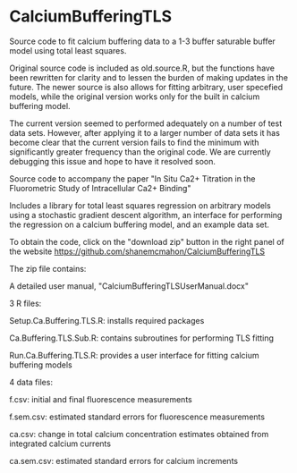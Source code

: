 CalciumBufferingTLS
===================

Source code to fit calcium buffering data to a 1-3 buffer saturable buffer model using total least squares.

Original source code is included as old.source.R, but the functions have been rewritten for clarity and to lessen the burden of making updates in the future. The newer source is also allows for fitting arbitrary, user specefied models, while the original version works only for the built in calcium buffering model.

The current version seemed to performed adequately on a number of test data sets. However, after applying it to a larger number of data sets it has become clear that the current version fails to find the minimum with significantly greater frequency than the original code. We are currently debugging this issue and hope to have it resolved soon.

Source code to accompany the paper "In Situ Ca2+ Titration in the Fluorometric Study of Intracellular Ca2+ Binding"

Includes a library for total least squares regression on arbitrary models using a stochastic gradient descent algorithm, an interface for performing the regression on a calcium buffering model, and an example data set.

To obtain the code, click on the "download zip" button in the right panel of the website https://github.com/shanemcmahon/CalciumBufferingTLS

The zip file contains:

A detailed user manual, "CalciumBufferingTLSUserManual.docx"

3 R files:

Setup.Ca.Buffering.TLS.R: installs required packages

Ca.Buffering.TLS.Sub.R: contains subroutines for performing TLS fitting

Run.Ca.Buffering.TLS.R: provides a user interface for fitting calcium buffering models

4 data files:

f.csv: initial and final fluorescence measurements

f.sem.csv: estimated standard errors for fluorescence measurements

ca.csv: change in total calcium concentration estimates obtained from integrated calcium currents

ca.sem.csv: estimated standard errors for calcium increments
